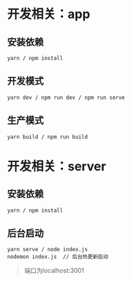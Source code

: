 # 开发相关：app

## 安装依赖
```
yarn / npm install
```
## 开发模式

```
yarn dev / npm run dev / npm run serve
```
## 生产模式

```
yarn build / npm run build
```

# 开发相关：server
## 安装依赖
```
yarn / npm install
```
## 后台启动
```
yarn serve / node index.js
nodemon index.js  // 后台热更新启动
```
> 端口为localhost:3001
